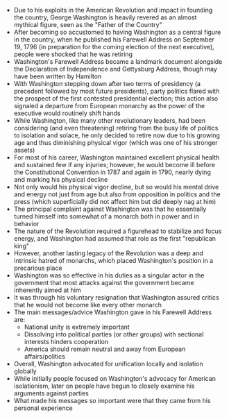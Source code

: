 - Due to his exploits in the American Revolution and impact in founding the country, George Washington is heavily revered as an almost mythical figure, seen as the "Father of the Country"
- After becoming so accustomed to having Washington as a central figure in the country, when he published his Farewell Address on September 19, 1796 (in preparation for the coming election of the next executive), people were shocked that he was retiring
- Washington's Farewell Address became a landmark document alongside the Declaration of Independence and Gettysburg Address, though may have been written by Hamilton
- With Washington stepping down after two terms of presidency (a precedent followed by most future presidents), party politics flared with the prospect of the first contested presidential election; this action also signaled a departure from European monarchy as the power of the executive would routinely shift hands
- While Washington, like many other revolutionary leaders, had been considering (and even threatening) retiring from the busy life of politics to isolation and solace, he only decided to retire now due to his growing age and thus diminishing physical vigor (which was one of his stronger assets)
- For most of his career, Washington maintained excellent physical health and sustained few if any injuries; however, he would become ill before the Constitutional Convention in 1787 and again in 1790, nearly dying and marking his physical decline
- Not only would his physical vigor decline, but so would his mental drive and energy not just from age but also from opposition in politics and the press (which superficially did not affect him but did deeply nag at him)
- The principal complaint against Washington was that he essentially turned himself into somewhat of a monarch both in power and in behavior
- The nature of the Revolution required a figurehead to stabilize and focus energy, and Washington had assumed that role as the first "republican king"
- However, another lasting legacy of the Revolution was a deep and intrinsic hatred of monarchs, which placed Washington's position in a precarious place
- Washington was so effective in his duties as a singular actor in the government that most attacks against the government became inherently aimed at him
- It was through his voluntary resignation that Washington assured critics that he would not become like every other monarch
- The main messages/advice Washington gave in his Farewell Address are:
	- National unity is extremely important
	- Dissolving into political parties (or other groups) with sectional interests hinders cooperation
	- America should remain neutral and away from European affairs/politics
- Overall, Washington advocated for unification locally and isolation globally
- While initially people focused on Washington's advocacy for American isolationism, later on people have begun to closely examine his arguments against parties
- What made his messages so important were that they came from his personal experience